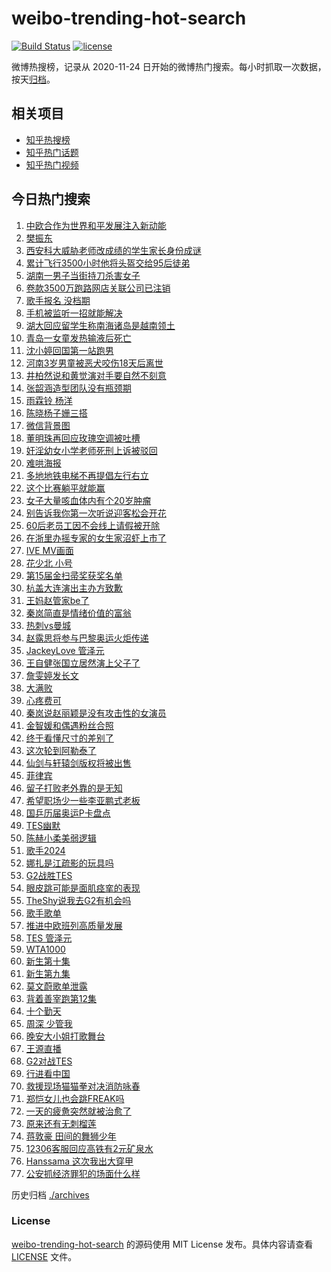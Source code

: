 # weibo-trending-hot-search

[![Build Status](https://github.com/justjavac/weibo-trending-hot-search/workflows/ci/badge.svg?branch=master)](https://github.com/justjavac/weibo-trending-hot-search/actions)
[![license](https://img.shields.io/github/license/justjavac/weibo-trending-hot-search)](https://github.com/justjavac/weibo-trending-hot-search/blob/master/LICENSE)

微博热搜榜，记录从 2020-11-24 日开始的微博热门搜索。每小时抓取一次数据，按天[归档](./archives)。

## 相关项目

- [知乎热搜榜](https://github.com/justjavac/zhihu-trending-top-search)
- [知乎热门话题](https://github.com/justjavac/zhihu-trending-hot-questions)
- [知乎热门视频](https://github.com/justjavac/zhihu-trending-hot-video)

## 今日热门搜索

<!-- BEGIN -->
<!-- 最后更新时间 Wed May 15 2024 07:07:18 GMT+0800 (China Standard Time) -->

1. [中欧合作为世界和平发展注入新动能](https://s.weibo.com//weibo?q=%23%E4%B8%AD%E6%AC%A7%E5%90%88%E4%BD%9C%E4%B8%BA%E4%B8%96%E7%95%8C%E5%92%8C%E5%B9%B3%E5%8F%91%E5%B1%95%E6%B3%A8%E5%85%A5%E6%96%B0%E5%8A%A8%E8%83%BD%23&Refer=new_time)
1. [樊振东](https://s.weibo.com//weibo?q=%E6%A8%8A%E6%8C%AF%E4%B8%9C&t=31&band_rank=9&Refer=top)
1. [西安科大威胁老师改成绩的学生家长身份成谜](https://s.weibo.com//weibo?q=%23%E8%A5%BF%E5%AE%89%E7%A7%91%E5%A4%A7%E5%A8%81%E8%83%81%E8%80%81%E5%B8%88%E6%94%B9%E6%88%90%E7%BB%A9%E7%9A%84%E5%AD%A6%E7%94%9F%E5%AE%B6%E9%95%BF%E8%BA%AB%E4%BB%BD%E6%88%90%E8%B0%9C%23&t=31&band_rank=6&Refer=top)
1. [累计飞行3500小时他将头盔交给95后徒弟](https://s.weibo.com//weibo?q=%23%E7%B4%AF%E8%AE%A1%E9%A3%9E%E8%A1%8C3500%E5%B0%8F%E6%97%B6%E4%BB%96%E5%B0%86%E5%A4%B4%E7%9B%94%E4%BA%A4%E7%BB%9995%E5%90%8E%E5%BE%92%E5%BC%9F%23&t=31&band_rank=3&Refer=top)
1. [湖南一男子当街持刀杀害女子](https://s.weibo.com//weibo?q=%23%E6%B9%96%E5%8D%97%E4%B8%80%E7%94%B7%E5%AD%90%E5%BD%93%E8%A1%97%E6%8C%81%E5%88%80%E6%9D%80%E5%AE%B3%E5%A5%B3%E5%AD%90%23&t=31&band_rank=4&Refer=top)
1. [卷款3500万跑路网店关联公司已注销](https://s.weibo.com//weibo?q=%23%E5%8D%B7%E6%AC%BE3500%E4%B8%87%E8%B7%91%E8%B7%AF%E7%BD%91%E5%BA%97%E5%85%B3%E8%81%94%E5%85%AC%E5%8F%B8%E5%B7%B2%E6%B3%A8%E9%94%80%23&t=31&band_rank=35&Refer=top)
1. [歌手报名 没档期](https://s.weibo.com//weibo?q=%E6%AD%8C%E6%89%8B%E6%8A%A5%E5%90%8D%20%E6%B2%A1%E6%A1%A3%E6%9C%9F&t=31&band_rank=1&Refer=top)
1. [手机被监听一招就能解决](https://s.weibo.com//weibo?q=%E6%89%8B%E6%9C%BA%E8%A2%AB%E7%9B%91%E5%90%AC%E4%B8%80%E6%8B%9B%E5%B0%B1%E8%83%BD%E8%A7%A3%E5%86%B3&t=31&band_rank=44&Refer=top)
1. [湖大回应留学生称南海诸岛是越南领土](https://s.weibo.com//weibo?q=%23%E6%B9%96%E5%A4%A7%E5%9B%9E%E5%BA%94%E7%95%99%E5%AD%A6%E7%94%9F%E7%A7%B0%E5%8D%97%E6%B5%B7%E8%AF%B8%E5%B2%9B%E6%98%AF%E8%B6%8A%E5%8D%97%E9%A2%86%E5%9C%9F%23&t=31&band_rank=19&Refer=top)
1. [青岛一女童发热输液后死亡](https://s.weibo.com//weibo?q=%23%E9%9D%92%E5%B2%9B%E4%B8%80%E5%A5%B3%E7%AB%A5%E5%8F%91%E7%83%AD%E8%BE%93%E6%B6%B2%E5%90%8E%E6%AD%BB%E4%BA%A1%23&t=31&band_rank=2&Refer=top)
1. [沈小婷回国第一站跑男](https://s.weibo.com//weibo?q=%23%E6%B2%88%E5%B0%8F%E5%A9%B7%E5%9B%9E%E5%9B%BD%E7%AC%AC%E4%B8%80%E7%AB%99%E8%B7%91%E7%94%B7%23&t=31&band_rank=11&Refer=top)
1. [河南3岁男童被恶犬咬伤18天后离世](https://s.weibo.com//weibo?q=%23%E6%B2%B3%E5%8D%973%E5%B2%81%E7%94%B7%E7%AB%A5%E8%A2%AB%E6%81%B6%E7%8A%AC%E5%92%AC%E4%BC%A418%E5%A4%A9%E5%90%8E%E7%A6%BB%E4%B8%96%23&t=31&band_rank=11&Refer=top)
1. [井柏然说和黄觉演对手要自然不刻意](https://s.weibo.com//weibo?q=%23%E4%BA%95%E6%9F%8F%E7%84%B6%E8%AF%B4%E5%92%8C%E9%BB%84%E8%A7%89%E6%BC%94%E5%AF%B9%E6%89%8B%E8%A6%81%E8%87%AA%E7%84%B6%E4%B8%8D%E5%88%BB%E6%84%8F%23&t=31&band_rank=9&Refer=top)
1. [张韶涵造型团队没有瓶颈期](https://s.weibo.com//weibo?q=%23%E5%BC%A0%E9%9F%B6%E6%B6%B5%E9%80%A0%E5%9E%8B%E5%9B%A2%E9%98%9F%E6%B2%A1%E6%9C%89%E7%93%B6%E9%A2%88%E6%9C%9F%23&t=31&band_rank=5&Refer=top)
1. [雨霖铃 杨洋](https://s.weibo.com//weibo?q=%E9%9B%A8%E9%9C%96%E9%93%83%20%E6%9D%A8%E6%B4%8B&t=31&band_rank=7&Refer=top)
1. [陈晓杨子姗三搭](https://s.weibo.com//weibo?q=%23%E9%99%88%E6%99%93%E6%9D%A8%E5%AD%90%E5%A7%97%E4%B8%89%E6%90%AD%23&t=31&band_rank=32&Refer=top)
1. [微信背景图](https://s.weibo.com//weibo?q=%E5%BE%AE%E4%BF%A1%E8%83%8C%E6%99%AF%E5%9B%BE&t=31&band_rank=17&Refer=top)
1. [董明珠再回应玫瑰空调被吐槽](https://s.weibo.com//weibo?q=%23%E8%91%A3%E6%98%8E%E7%8F%A0%E5%86%8D%E5%9B%9E%E5%BA%94%E7%8E%AB%E7%91%B0%E7%A9%BA%E8%B0%83%E8%A2%AB%E5%90%90%E6%A7%BD%23&t=31&band_rank=20&Refer=top)
1. [奸淫幼女小学老师死刑上诉被驳回](https://s.weibo.com//weibo?q=%23%E5%A5%B8%E6%B7%AB%E5%B9%BC%E5%A5%B3%E5%B0%8F%E5%AD%A6%E8%80%81%E5%B8%88%E6%AD%BB%E5%88%91%E4%B8%8A%E8%AF%89%E8%A2%AB%E9%A9%B3%E5%9B%9E%23&t=31&band_rank=11&Refer=top)
1. [难哄海报](https://s.weibo.com//weibo?q=%E9%9A%BE%E5%93%84%E6%B5%B7%E6%8A%A5&t=31&band_rank=16&Refer=top)
1. [多地地铁电梯不再提倡左行右立](https://s.weibo.com//weibo?q=%23%E5%A4%9A%E5%9C%B0%E5%9C%B0%E9%93%81%E7%94%B5%E6%A2%AF%E4%B8%8D%E5%86%8D%E6%8F%90%E5%80%A1%E5%B7%A6%E8%A1%8C%E5%8F%B3%E7%AB%8B%23&t=31&band_rank=28&Refer=top)
1. [这个比赛躺平就能赢](https://s.weibo.com//weibo?q=%23%E8%BF%99%E4%B8%AA%E6%AF%94%E8%B5%9B%E8%BA%BA%E5%B9%B3%E5%B0%B1%E8%83%BD%E8%B5%A2%23&t=31&band_rank=21&Refer=top)
1. [女子大量咳血体内有个20岁肿瘤](https://s.weibo.com//weibo?q=%23%E5%A5%B3%E5%AD%90%E5%A4%A7%E9%87%8F%E5%92%B3%E8%A1%80%E4%BD%93%E5%86%85%E6%9C%89%E4%B8%AA20%E5%B2%81%E8%82%BF%E7%98%A4%23&t=31&band_rank=21&Refer=top)
1. [别告诉我你第一次听说迎客松会开花](https://s.weibo.com//weibo?q=%23%E5%88%AB%E5%91%8A%E8%AF%89%E6%88%91%E4%BD%A0%E7%AC%AC%E4%B8%80%E6%AC%A1%E5%90%AC%E8%AF%B4%E8%BF%8E%E5%AE%A2%E6%9D%BE%E4%BC%9A%E5%BC%80%E8%8A%B1%23&t=31&band_rank=45&Refer=top)
1. [60后老员工因不会线上请假被开除](https://s.weibo.com//weibo?q=%2360%E5%90%8E%E8%80%81%E5%91%98%E5%B7%A5%E5%9B%A0%E4%B8%8D%E4%BC%9A%E7%BA%BF%E4%B8%8A%E8%AF%B7%E5%81%87%E8%A2%AB%E5%BC%80%E9%99%A4%23&t=31&band_rank=40&Refer=top)
1. [在浙里办摇专家的女生家沼虾上市了](https://s.weibo.com//weibo?q=%23%E5%9C%A8%E6%B5%99%E9%87%8C%E5%8A%9E%E6%91%87%E4%B8%93%E5%AE%B6%E7%9A%84%E5%A5%B3%E7%94%9F%E5%AE%B6%E6%B2%BC%E8%99%BE%E4%B8%8A%E5%B8%82%E4%BA%86%23&t=31&band_rank=10&Refer=top)
1. [IVE MV画面](https://s.weibo.com//weibo?q=IVE%20MV%E7%94%BB%E9%9D%A2&t=31&band_rank=8&Refer=top)
1. [花少北 小号](https://s.weibo.com//weibo?q=%E8%8A%B1%E5%B0%91%E5%8C%97%20%E5%B0%8F%E5%8F%B7&t=31&band_rank=12&Refer=top)
1. [第15届金扫帚奖获奖名单](https://s.weibo.com//weibo?q=%23%E7%AC%AC15%E5%B1%8A%E9%87%91%E6%89%AB%E5%B8%9A%E5%A5%96%E8%8E%B7%E5%A5%96%E5%90%8D%E5%8D%95%23&t=31&band_rank=39&Refer=top)
1. [杭盖大连演出主办方致歉](https://s.weibo.com//weibo?q=%23%E6%9D%AD%E7%9B%96%E5%A4%A7%E8%BF%9E%E6%BC%94%E5%87%BA%E4%B8%BB%E5%8A%9E%E6%96%B9%E8%87%B4%E6%AD%89%23&t=31&band_rank=29&Refer=top)
1. [王妈赵管家be了](https://s.weibo.com//weibo?q=%E7%8E%8B%E5%A6%88%E8%B5%B5%E7%AE%A1%E5%AE%B6be%E4%BA%86&t=31&band_rank=22&Refer=top)
1. [秦岚简直是情绪价值的富翁](https://s.weibo.com//weibo?q=%23%E7%A7%A6%E5%B2%9A%E7%AE%80%E7%9B%B4%E6%98%AF%E6%83%85%E7%BB%AA%E4%BB%B7%E5%80%BC%E7%9A%84%E5%AF%8C%E7%BF%81%23&t=31&band_rank=50&Refer=top)
1. [热刺vs曼城](https://s.weibo.com//weibo?q=%23%E7%83%AD%E5%88%BAvs%E6%9B%BC%E5%9F%8E%23&t=31&band_rank=29&Refer=top)
1. [赵露思将参与巴黎奥运火炬传递](https://s.weibo.com//weibo?q=%23%E8%B5%B5%E9%9C%B2%E6%80%9D%E5%B0%86%E5%8F%82%E4%B8%8E%E5%B7%B4%E9%BB%8E%E5%A5%A5%E8%BF%90%E7%81%AB%E7%82%AC%E4%BC%A0%E9%80%92%23&t=31&band_rank=13&Refer=top)
1. [JackeyLove 管泽元](https://s.weibo.com//weibo?q=JackeyLove%20%E7%AE%A1%E6%B3%BD%E5%85%83&t=31&band_rank=46&Refer=top)
1. [王自健张国立居然演上父子了](https://s.weibo.com//weibo?q=%23%E7%8E%8B%E8%87%AA%E5%81%A5%E5%BC%A0%E5%9B%BD%E7%AB%8B%E5%B1%85%E7%84%B6%E6%BC%94%E4%B8%8A%E7%88%B6%E5%AD%90%E4%BA%86%23&t=31&band_rank=37&Refer=top)
1. [詹雯婷发长文](https://s.weibo.com//weibo?q=%23%E8%A9%B9%E9%9B%AF%E5%A9%B7%E5%8F%91%E9%95%BF%E6%96%87%23&t=31&band_rank=26&Refer=top)
1. [大满败](https://s.weibo.com//weibo?q=%E5%A4%A7%E6%BB%A1%E8%B4%A5&t=31&band_rank=24&Refer=top)
1. [心疼费可](https://s.weibo.com//weibo?q=%23%E5%BF%83%E7%96%BC%E8%B4%B9%E5%8F%AF%23&t=31&band_rank=15&Refer=top)
1. [秦岚说赵丽颖是没有攻击性的女演员](https://s.weibo.com//weibo?q=%23%E7%A7%A6%E5%B2%9A%E8%AF%B4%E8%B5%B5%E4%B8%BD%E9%A2%96%E6%98%AF%E6%B2%A1%E6%9C%89%E6%94%BB%E5%87%BB%E6%80%A7%E7%9A%84%E5%A5%B3%E6%BC%94%E5%91%98%23&t=31&band_rank=36&Refer=top)
1. [金智媛和偶遇粉丝合照](https://s.weibo.com//weibo?q=%23%E9%87%91%E6%99%BA%E5%AA%9B%E5%92%8C%E5%81%B6%E9%81%87%E7%B2%89%E4%B8%9D%E5%90%88%E7%85%A7%23&t=31&band_rank=23&Refer=top)
1. [终于看懂尺寸的差别了](https://s.weibo.com//weibo?q=%E7%BB%88%E4%BA%8E%E7%9C%8B%E6%87%82%E5%B0%BA%E5%AF%B8%E7%9A%84%E5%B7%AE%E5%88%AB%E4%BA%86&t=31&band_rank=38&Refer=top)
1. [这次轮到阿勒泰了](https://s.weibo.com//weibo?q=%23%E8%BF%99%E6%AC%A1%E8%BD%AE%E5%88%B0%E9%98%BF%E5%8B%92%E6%B3%B0%E4%BA%86%23&t=31&band_rank=25&Refer=top)
1. [仙剑与轩辕剑版权将被出售](https://s.weibo.com//weibo?q=%23%E4%BB%99%E5%89%91%E4%B8%8E%E8%BD%A9%E8%BE%95%E5%89%91%E7%89%88%E6%9D%83%E5%B0%86%E8%A2%AB%E5%87%BA%E5%94%AE%23&t=31&band_rank=39&Refer=top)
1. [菲律宾](https://s.weibo.com//weibo?q=%E8%8F%B2%E5%BE%8B%E5%AE%BE&t=31&band_rank=38&Refer=top)
1. [留子打败老外靠的是无知](https://s.weibo.com//weibo?q=%E7%95%99%E5%AD%90%E6%89%93%E8%B4%A5%E8%80%81%E5%A4%96%E9%9D%A0%E7%9A%84%E6%98%AF%E6%97%A0%E7%9F%A5&t=31&band_rank=41&Refer=top)
1. [希望职场少一些李亚鹏式老板](https://s.weibo.com//weibo?q=%23%E5%B8%8C%E6%9C%9B%E8%81%8C%E5%9C%BA%E5%B0%91%E4%B8%80%E4%BA%9B%E6%9D%8E%E4%BA%9A%E9%B9%8F%E5%BC%8F%E8%80%81%E6%9D%BF%23&t=31&band_rank=46&Refer=top)
1. [国乒历届奥运P卡盘点](https://s.weibo.com//weibo?q=%23%E5%9B%BD%E4%B9%92%E5%8E%86%E5%B1%8A%E5%A5%A5%E8%BF%90P%E5%8D%A1%E7%9B%98%E7%82%B9%23&t=31&band_rank=47&Refer=top)
1. [TES幽默](https://s.weibo.com//weibo?q=%23TES%E5%B9%BD%E9%BB%98%23&t=31&band_rank=18&Refer=top)
1. [陈赫小柔美弱逻辑](https://s.weibo.com//weibo?q=%23%E9%99%88%E8%B5%AB%E5%B0%8F%E6%9F%94%E7%BE%8E%E5%BC%B1%E9%80%BB%E8%BE%91%23&t=31&band_rank=50&Refer=top)
1. [歌手2024](https://s.weibo.com//weibo?q=%E6%AD%8C%E6%89%8B2024&t=31&band_rank=41&Refer=top)
1. [娜扎是江疏影的玩具吗](https://s.weibo.com//weibo?q=%E5%A8%9C%E6%89%8E%E6%98%AF%E6%B1%9F%E7%96%8F%E5%BD%B1%E7%9A%84%E7%8E%A9%E5%85%B7%E5%90%97&t=31&band_rank=35&Refer=top)
1. [G2战胜TES](https://s.weibo.com//weibo?q=%23G2%E6%88%98%E8%83%9CTES%23&t=31&band_rank=32&Refer=top)
1. [眼皮跳可能是面肌痉挛的表现](https://s.weibo.com//weibo?q=%23%E7%9C%BC%E7%9A%AE%E8%B7%B3%E5%8F%AF%E8%83%BD%E6%98%AF%E9%9D%A2%E8%82%8C%E7%97%89%E6%8C%9B%E7%9A%84%E8%A1%A8%E7%8E%B0%23&t=31&band_rank=47&Refer=top)
1. [TheShy说我去G2有机会吗](https://s.weibo.com//weibo?q=%23TheShy%E8%AF%B4%E6%88%91%E5%8E%BBG2%E6%9C%89%E6%9C%BA%E4%BC%9A%E5%90%97%23&t=31&band_rank=43&Refer=top)
1. [歌手歌单](https://s.weibo.com//weibo?q=%E6%AD%8C%E6%89%8B%E6%AD%8C%E5%8D%95&t=31&band_rank=31&Refer=top)
1. [推进中欧班列高质量发展](https://s.weibo.com//weibo?q=%23%E6%8E%A8%E8%BF%9B%E4%B8%AD%E6%AC%A7%E7%8F%AD%E5%88%97%E9%AB%98%E8%B4%A8%E9%87%8F%E5%8F%91%E5%B1%95%23&Refer=new_time)
1. [TES 管泽元](https://s.weibo.com//weibo?q=TES%20%E7%AE%A1%E6%B3%BD%E5%85%83&t=31&band_rank=40&Refer=top)
1. [WTA1000](https://s.weibo.com//weibo?q=%23WTA1000%23&t=31&band_rank=41&Refer=top)
1. [新生第十集](https://s.weibo.com//weibo?q=%23%E6%96%B0%E7%94%9F%E7%AC%AC%E5%8D%81%E9%9B%86%23&t=31&band_rank=47&Refer=top)
1. [新生第九集](https://s.weibo.com//weibo?q=%E6%96%B0%E7%94%9F%E7%AC%AC%E4%B9%9D%E9%9B%86&t=31&band_rank=44&Refer=top)
1. [莫文蔚歌单泄露](https://s.weibo.com//weibo?q=%23%E8%8E%AB%E6%96%87%E8%94%9A%E6%AD%8C%E5%8D%95%E6%B3%84%E9%9C%B2%23&t=31&band_rank=34&Refer=top)
1. [背着善宰跑第12集](https://s.weibo.com//weibo?q=%E8%83%8C%E7%9D%80%E5%96%84%E5%AE%B0%E8%B7%91%E7%AC%AC12%E9%9B%86&t=31&band_rank=29&Refer=top)
1. [十个勤天](https://s.weibo.com//weibo?q=%E5%8D%81%E4%B8%AA%E5%8B%A4%E5%A4%A9&t=31&band_rank=27&Refer=top)
1. [周深 少管我](https://s.weibo.com//weibo?q=%E5%91%A8%E6%B7%B1%20%E5%B0%91%E7%AE%A1%E6%88%91&t=31&band_rank=33&Refer=top)
1. [晚安大小姐打歌舞台](https://s.weibo.com//weibo?q=%23%E6%99%9A%E5%AE%89%E5%A4%A7%E5%B0%8F%E5%A7%90%E6%89%93%E6%AD%8C%E8%88%9E%E5%8F%B0%23&t=31&band_rank=45&Refer=top)
1. [王源直播](https://s.weibo.com//weibo?q=%23%E7%8E%8B%E6%BA%90%E7%9B%B4%E6%92%AD%23&t=31&band_rank=44&Refer=top)
1. [G2对战TES](https://s.weibo.com//weibo?q=%23G2%E5%AF%B9%E6%88%98TES%23&t=31&band_rank=49&Refer=top)
1. [行进看中国](https://s.weibo.com//weibo?q=%23%E8%A1%8C%E8%BF%9B%E7%9C%8B%E4%B8%AD%E5%9B%BD%23&t=31&band_rank=3&Refer=top)
1. [救援现场猫猫拳对决消防咏春](https://s.weibo.com//weibo?q=%23%E6%95%91%E6%8F%B4%E7%8E%B0%E5%9C%BA%E7%8C%AB%E7%8C%AB%E6%8B%B3%E5%AF%B9%E5%86%B3%E6%B6%88%E9%98%B2%E5%92%8F%E6%98%A5%23&t=31&band_rank=10&Refer=top)
1. [郑恺女儿也会跳FREAK吗](https://s.weibo.com//weibo?q=%23%E9%83%91%E6%81%BA%E5%A5%B3%E5%84%BF%E4%B9%9F%E4%BC%9A%E8%B7%B3FREAK%E5%90%97%23&t=31&band_rank=14&Refer=top)
1. [一天的疲惫突然就被治愈了](https://s.weibo.com//weibo?q=%E4%B8%80%E5%A4%A9%E7%9A%84%E7%96%B2%E6%83%AB%E7%AA%81%E7%84%B6%E5%B0%B1%E8%A2%AB%E6%B2%BB%E6%84%88%E4%BA%86&t=31&band_rank=30&Refer=top)
1. [原来还有无刺榴莲](https://s.weibo.com//weibo?q=%E5%8E%9F%E6%9D%A5%E8%BF%98%E6%9C%89%E6%97%A0%E5%88%BA%E6%A6%B4%E8%8E%B2&t=31&band_rank=19&Refer=top)
1. [蒋敦豪 田间的舞狮少年](https://s.weibo.com//weibo?q=%E8%92%8B%E6%95%A6%E8%B1%AA%20%E7%94%B0%E9%97%B4%E7%9A%84%E8%88%9E%E7%8B%AE%E5%B0%91%E5%B9%B4&t=31&band_rank=48&Refer=top)
1. [12306客服回应高铁有2元矿泉水](https://s.weibo.com//weibo?q=%2312306%E5%AE%A2%E6%9C%8D%E5%9B%9E%E5%BA%94%E9%AB%98%E9%93%81%E6%9C%892%E5%85%83%E7%9F%BF%E6%B3%89%E6%B0%B4%23&t=31&band_rank=42&Refer=top)
1. [Hanssama 这次我出大穿甲](https://s.weibo.com//weibo?q=Hanssama%20%E8%BF%99%E6%AC%A1%E6%88%91%E5%87%BA%E5%A4%A7%E7%A9%BF%E7%94%B2&t=31&band_rank=49&Refer=top)
1. [公安抓经济罪犯的场面什么样](https://s.weibo.com//weibo?q=%23%E5%85%AC%E5%AE%89%E6%8A%93%E7%BB%8F%E6%B5%8E%E7%BD%AA%E7%8A%AF%E7%9A%84%E5%9C%BA%E9%9D%A2%E4%BB%80%E4%B9%88%E6%A0%B7%23&t=31&band_rank=50&Refer=top)

<!-- END -->

历史归档 [./archives](./archives)

### License

[weibo-trending-hot-search](https://github.com/justjavac/weibo-trending-hot-search) 的源码使用 MIT License
发布。具体内容请查看 [LICENSE](./LICENSE) 文件。
